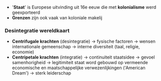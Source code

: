 - '**Staat**' is Europese uitvinding uit 16e eeuw die met **kolonialisme** werd geexporteerd
- **Grenzen** zijn ook vaak van koloniale makelij
### Desintegratie wereldkaart
- **Centrifugale krachten** (desintegratie)
	-> fysische factoren
	-> wensen internationale gemeenschap
	-> interne diversiteit (taal, religie, economie)
- **Centripetale krachten** (integratie)
	-> continuiteit staatsidee
	-> gevoel samenhorigheid
	-> legitimiteit staat word gebouwd op vermeende economische en maatschappelijke verwezenlijkingen ('American Dream')
	-> sterk leiderschap